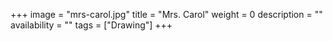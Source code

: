 +++
image = "mrs-carol.jpg"
title = "Mrs. Carol"
weight = 0
description = ""
availability = ""
tags = ["Drawing"]
+++
